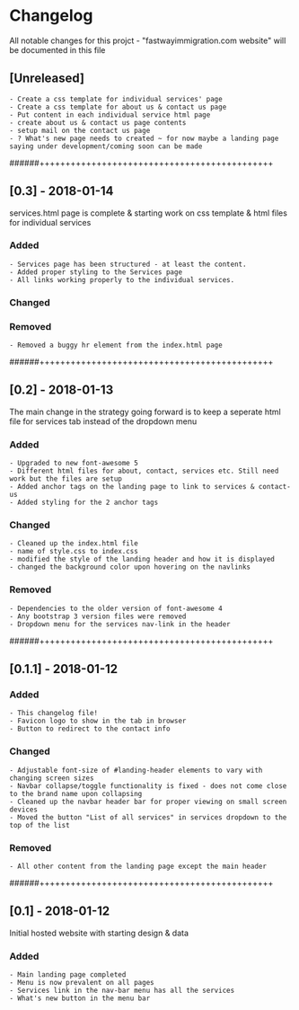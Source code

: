 # Changelog 
All notable changes for this projct - "fastwayimmigration.com website" will be documented in this file

## [Unreleased]
    - Create a css template for individual services' page
    - Create a css template for about us & contact us page
    - Put content in each individual service html page
    - create about us & contact us page contents
    - setup mail on the contact us page
    - ? What's new page needs to created ~ for now maybe a landing page saying under development/coming soon can be made

######+++++++++++++++++++++++++++++++++++++++++++++
## [0.3] - 2018-01-14
services.html page is complete & starting work on css template & html files for individual services
### Added
    - Services page has been structured - at least the content. 
    - Added proper styling to the Services page
    - All links working properly to the individual services.
### Changed
### Removed
    - Removed a buggy hr element from the index.html page
    
######+++++++++++++++++++++++++++++++++++++++++++++
## [0.2] - 2018-01-13
The main change in the strategy going forward is to keep a seperate html file for services tab instead of the dropdown menu
### Added
    - Upgraded to new font-awesome 5
    - Different html files for about, contact, services etc. Still need work but the files are setup
    - Added anchor tags on the landing page to link to services & contact-us
    - Added styling for the 2 anchor tags
### Changed
    - Cleaned up the index.html file
    - name of style.css to index.css
    - modified the style of the landing header and how it is displayed
    - changed the background color upon hovering on the navlinks
### Removed
    - Dependencies to the older version of font-awesome 4
    - Any bootstrap 3 version files were removed
    - Dropdown menu for the services nav-link in the header

######+++++++++++++++++++++++++++++++++++++++++++++
## [0.1.1] - 2018-01-12
### Added
    - This changelog file!
    - Favicon logo to show in the tab in browser
    - Button to redirect to the contact info
### Changed
    - Adjustable font-size of #landing-header elements to vary with changing screen sizes
    - Navbar collapse/toggle functionality is fixed - does not come close to the brand name upon collapsing
    - Cleaned up the navbar header bar for proper viewing on small screen devices
    - Moved the button "List of all services" in services dropdown to the top of the list

### Removed
    - All other content from the landing page except the main header

######+++++++++++++++++++++++++++++++++++++++++++++
## [0.1] - 2018-01-12
Initial hosted website with starting design & data
### Added
    - Main landing page completed
    - Menu is now prevalent on all pages
    - Services link in the nav-bar menu has all the services
    - What's new button in the menu bar